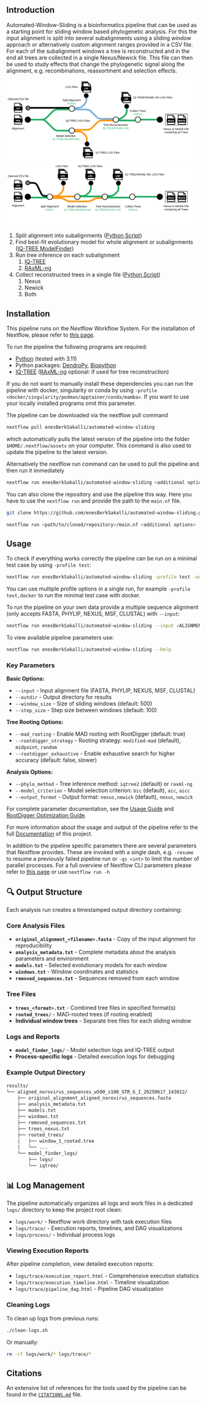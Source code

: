 ## Introduction

Automated-Window-Sliding is a bioinformatics pipeline that can be used as a starting point for sliding window based phylogenetic analysis. For this the input alignment is split into several subalignments using a sliding window approach or alternatively custom alignment ranges provided in a CSV file. For each of the subalignment windows a tree is reconstructed and in the end all trees are collected in a single Nexus/Newick file. This file can then be used to study effects that change the phylogenetic signal along the alignment, e.g. recombinations, reassortment and selection effects.

![Pipeline Diagram 1](assets/images/diagram1.png)
![Pipeline Diagram 2](assets/images/diagram2.png)

1. Split alignment into subalignments ([Python Script](bin/sliding_window.py))
2. Find best-fit evolutionary model for whole alignment or subalignments ([IQ-TREE ModelFinder](https://github.com/iqtree/iqtree2))
3. Run tree inference on each subalignment
   1. [IQ-TREE](https://github.com/iqtree/iqtree2)
   2. [RAxML-ng](https://github.com/amkozlov/raxml-ng)
4. Collect reconstructed trees in a single file ([Python Script](bin/collect_trees.py))
   1. Nexus
   2. Newick
   3. Both

## Installation

This pipeline runs on the Nextflow Workflow System. For the installation of Nextflow, please refer to [this page](https://www.nextflow.io/docs/latest/getstarted.html).

To run the pipeline the following programs are required:
   * [Python](https://www.python.org/downloads/) (tested with 3.11)
   * Python packages: [DendroPy](https://dendropy.org/), [Biopython](https://biopython.org/wiki/Download)
   * [IQ-TREE](http://www.iqtree.org/#download) ([RAxML-ng](https://github.com/amkozlov/raxml-ng) optional: if used for tree reconstruction)

If you do not want to manually install these dependencies you can run the pipeline with docker, singularity or conda by using `-profile <docker/singularity/podman/apptainer/conda/mamba>`. If you want to use your locally installed programs omit this parameter.

The pipeline can be downloaded via the nextflow pull command
```bash
nextflow pull enesBerkSakalli/automated-window-sliding
```
which automatically pulls the latest version of the pipeline into the folder `$HOME/.nextflow/assets` on your computer. This command is also used to update the pipeline to the latest version.

Alternatively the nextflow run command can be used to pull the pipeline and then run it immediately 
```bash
nextflow run enesBerkSakalli/automated-window-sliding <additional options>
```

You can also clone the repository and use the pipeline this way. Here you have to use the `nextflow run` and provide the path to the `main.nf` file.

```bash
git clone https://github.com/enesBerkSakalli/automated-window-sliding.git
```

```bash
nextflow run <path/to/cloned/repository>/main.nf <additional options>
```

## Usage

To check if everything works correctly the pipeline can be run on a minimal test case by using `-profile test`:

```bash
nextflow run enesBerkSakalli/automated-window-sliding -profile test -outdir <OUTDIR>
```

You can use multiple profile options in a single run, for example `-profile test,docker` to run the minimal test case with docker.

To run the pipeline on your own data provide a multiple sequence alignment (only accepts FASTA, PHYLIP, NEXUS, MSF, CLUSTAL) with `--input`:

```bash
nextflow run enesBerkSakalli/automated-window-sliding --input <ALIGNMENT> --outdir <OUTDIR>
```

To view available pipeline parameters use:
```bash
nextflow run enesBerkSakalli/automated-window-sliding --help
```

### Key Parameters

**Basic Options:**
- `--input` - Input alignment file (FASTA, PHYLIP, NEXUS, MSF, CLUSTAL)
- `--outdir` - Output directory for results
- `--window_size` - Size of sliding windows (default: 500)
- `--step_size` - Step size between windows (default: 100)

**Tree Rooting Options:**
- `--mad_rooting` - Enable MAD rooting with RootDigger (default: true)
- `--rootdigger_strategy` - Rooting strategy: `modified-mad` (default), `midpoint`, `random`
- `--rootdigger_exhaustive` - Enable exhaustive search for higher accuracy (default: false, slower)

**Analysis Options:**
- `--phylo_method` - Tree inference method: `iqtree2` (default) or `raxml-ng`
- `--model_criterion` - Model selection criterion: `bic` (default), `aic`, `aicc`
- `--output_format` - Output format: `nexus,newick` (default), `nexus`, `newick`

For complete parameter documentation, see the [Usage Guide](docs/usage.md) and [RootDigger Optimization Guide](docs/rootdigger_optimization.md).

For more information about the usage and output of the pipeline refer to the full [Documentation](docs/README.md) of this project.

In addition to the pipeline specific parameters there are several parameters that Nextflow provides. These are invoked with a single dash, e.g. `-resume` to resume a previously failed pipeline run or `-qs <int>` to limit the number of parallel processes. For a full overview of Nextflow CLI parameters please refer to [this page](https://www.nextflow.io/docs/latest/cli.html) or use `nextflow run -h`

## 🔍 Output Structure

Each analysis run creates a timestamped output directory containing:

### Core Analysis Files

* **`original_alignment_<filename>.fasta`** - Copy of the input alignment for reproducibility
* **`analysis_metadata.txt`** - Complete metadata about the analysis parameters and environment
* **`models.txt`** - Selected evolutionary models for each window
* **`windows.txt`** - Window coordinates and statistics
* **`removed_sequences.txt`** - Sequences removed from each window

### Tree Files

* **`trees_<format>.txt`** - Combined tree files in specified format(s)
* **`rooted_trees/`** - MAD-rooted trees (if rooting enabled)
* **Individual window trees** - Separate tree files for each sliding window

### Logs and Reports

* **`model_finder_logs/`** - Model selection logs and IQ-TREE output
* **Process-specific logs** - Detailed execution logs for debugging

### Example Output Directory

```text
results/
└── aligned_norovirus_sequences_w500_s100_GTR_G_I_20250617_143022/
    ├── original_alignment_aligned_norovirus_sequences.fasta
    ├── analysis_metadata.txt
    ├── models.txt
    ├── windows.txt
    ├── removed_sequences.txt
    ├── trees_nexus.txt
    ├── rooted_trees/
    │   ├── window_1_rooted.tree
    │   └── ...
    └── model_finder_logs/
        ├── logs/
        └── iqtree/
```

## 📊 Log Management

The pipeline automatically organizes all logs and work files in a dedicated `logs/` directory to keep the project root clean:

* `logs/work/` - Nextflow work directory with task execution files
* `logs/trace/` - Execution reports, timelines, and DAG visualizations
* `logs/process/` - Individual process logs

### Viewing Execution Reports

After pipeline completion, view detailed execution reports:

* `logs/trace/execution_report.html` - Comprehensive execution statistics
* `logs/trace/execution_timeline.html` - Timeline visualization
* `logs/trace/pipeline_dag.html` - Pipeline DAG visualization

### Cleaning Logs

To clean up logs from previous runs:

```bash
./clean-logs.sh
```

Or manually:

```bash
rm -rf logs/work/* logs/trace/*
```

## Citations

An extensive list of references for the tools used by the pipeline can be found in the [`CITATIONS.md`](CITATIONS.md) file.

